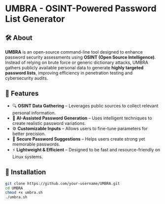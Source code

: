 # UMBRA - OSINT-Powered Password List Generator  

## 🛠 About  

**UMBRA** is an open-source command-line tool designed to enhance password security assessments using **OSINT (Open Source Intelligence)**. Instead of relying on brute force or generic dictionary attacks, UMBRA gathers publicly available personal data to generate **highly targeted password lists**, improving efficiency in penetration testing and cybersecurity audits.  

## 🚀 Features  

- 🔍 **OSINT Data Gathering** – Leverages public sources to collect relevant personal information.  
- 🤖 **AI-Assisted Password Generation** – Uses intelligent techniques to create realistic password variations.  
- ⚙️ **Customizable Inputs** – Allows users to fine-tune parameters for better precision.  
- 🔐 **Secure Password Suggestions** – Helps users create strong yet memorable passwords.  
- ⚡ **Lightweight & Efficient** – Designed to be fast and resource-friendly on Linux systems.  

## 🔧 Installation  

```bash
git clone https://github.com/your-username/UMBRA.git
cd UMBRA
chmod +x umbra.sh
./umbra.sh
```
